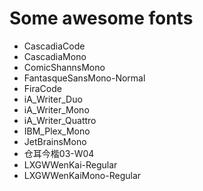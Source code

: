 # Some awesome fonts

- CascadiaCode
- CascadiaMono
- ComicShannsMono
- FantasqueSansMono-Normal
- FiraCode
- iA_Writer_Duo
- iA_Writer_Mono
- iA_Writer_Quattro
- IBM_Plex_Mono
- JetBrainsMono
- 仓耳今楷03-W04
- LXGWWenKai-Regular
- LXGWWenKaiMono-Regular
